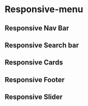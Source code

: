 # Responsive-menu
## Responsive Nav Bar
## Responsive Search bar
## Responsive Cards
## Responsive Footer
## Responsive Slider
